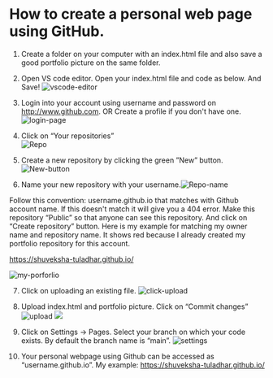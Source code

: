 # How to create a personal web page using GitHub.
1. Create a folder on your computer with an index.html file and also save a good portfolio picture on the same folder.
2. Open VS code editor. Open your index.html file and code as below. And Save!
![vscode-editor](https://user-images.githubusercontent.com/97779778/156959005-f41e57fc-921c-4ae5-b942-16dff5d59ef3.png)
3. Login into your account using username and password on http://www.github.com. OR Create a profile if you don't have one. ![login-page](https://user-images.githubusercontent.com/97779778/156959094-632c07f6-1313-45cb-af87-de7c51de09f7.png)

4. Click on “Your repositories” <br>
![Repo](https://user-images.githubusercontent.com/97779778/156959116-650008a5-302b-43c6-abdc-ec25820e2fa8.png)


5. Create a new repository by clicking the green ”New” button.
![New-button](https://user-images.githubusercontent.com/97779778/156959138-36f0cdd8-dbb2-418c-bb66-4eb14c649334.png)


6. Name your new repository with your username.![Repo-name](https://user-images.githubusercontent.com/97779778/156959162-aa06b8f3-b2bb-4ddc-8f7a-1276f17e0c34.png)

Follow this convention: username.github.io that matches with Github account name. If this doesn't match it will give you a 404 error. 
Make this repository “Public” so that anyone can see this repository. And click on “Create repository” button.
Here is my example for matching my owner name and repository name. It shows red because I already created my portfolio repository for this account. 

https://shuveksha-tuladhar.github.io/

![my-porforlio](https://user-images.githubusercontent.com/97779778/156959189-35366dcf-c6da-4dfa-8d55-63057e4052ce.png)



7. Click on uploading an existing file. ![click-upload](https://user-images.githubusercontent.com/97779778/156959214-9d18c7c3-6e8d-43ea-afc6-0c6c5bb8d674.png)


8. Upload index.html and portfolio picture. Click on “Commit changes”![upload](https://user-images.githubusercontent.com/97779778/156959242-a25dd23f-82c1-48d9-b310-84bcd4bd051b.png)
![](https://user-images.githubusercontent.com/97779778/156959338-da90a6aa-68f0-493f-a14e-978384bd7cf9.png)


9. Click on Settings -> Pages. Select your branch on which your code exists. By default the branch name is “main”. 
![settings](https://user-images.githubusercontent.com/97779778/156959683-d361c546-dcc0-49ab-95e1-85bcfee9d24e.png)

10. Your personal webpage using Github can be accessed as “username.github.io”.
My example: https://shuveksha-tuladhar.github.io/
